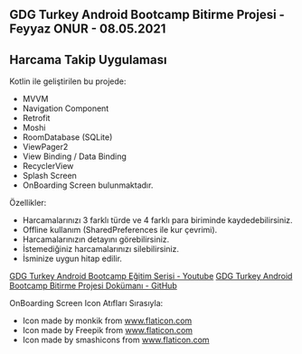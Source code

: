 ## GDG Turkey Android Bootcamp Bitirme Projesi - Feyyaz ONUR - 08.05.2021

Harcama Takip Uygulaması
----

Kotlin ile geliştirilen bu projede:
- MVVM
- Navigation Component
- Retrofit
- Moshi
- RoomDatabase (SQLite)
- ViewPager2
- View Binding / Data Binding
- RecyclerView
- Splash Screen
- OnBoarding Screen bulunmaktadır.

Özellikler:
- Harcamalarınızı 3 farklı türde ve 4 farklı para biriminde kaydedebilirsiniz.
- Offline kullanım (SharedPreferences ile kur çevrimi).
- Harcamalarınızın detayını görebilirsiniz.
- İstemediğiniz harcamalarınızı silebilirsiniz.
- İsminize uygun hitap edilir.

[GDG Turkey Android Bootcamp Eğitim Serisi - Youtube](https://www.youtube.com/playlist?list=PLZj2Q42tw-6915lSwwLBI8zXJHemcFYnj)
[GDG Turkey Android Bootcamp Bitirme Projesi Dokümanı - GitHub](https://github.com/erkanercan/android-bootcamp-turkey-bitirme-projesi)

OnBoarding Screen Icon Atıfları Sırasıyla:
- Icon made by monkik from www.flaticon.com
- Icon made by Freepik from www.flaticon.com
- Icon made by smashicons from www.flaticon.com